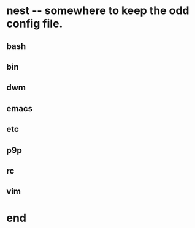 # nest -- somewhere to keep the odd config file.


## bash

## bin

## dwm

## emacs

## etc

## p9p

## rc

## vim


# end
